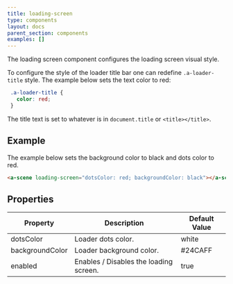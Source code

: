 ```yaml
---
title: loading-screen
type: components
layout: docs
parent_section: components
examples: []
---
```


The loading screen component configures the loading screen visual style.

To configure the style of the loader title bar one can redefine
`.a-loader-title` style. The example below sets the text color to red:

```css
 .a-loader-title {
   color: red;
 }
```

The title text is set to whatever is in `document.title` or `<title></title>`.

## Example

The example below sets the background color to black and dots color to red.

```html
<a-scene loading-screen="dotsColor: red; backgroundColor: black"></a-scene>
```

## Properties

| Property        | Description                                               | Default Value |
|-----------------|-----------------------------------------------------------|---------------|
| dotsColor       | Loader dots color.                                        | white         |
| backgroundColor | Loader background color.                                  | #24CAFF       |
| enabled         | Enables / Disables the loading screen.                    | true          |
